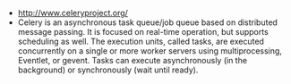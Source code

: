 * http://www.celeryproject.org/
* Celery is an asynchronous task queue/job queue based on distributed message passing.	It is focused on real-time operation, but supports scheduling as well. The execution units, called tasks, are executed concurrently on a single or more worker servers using multiprocessing, Eventlet,	or gevent. Tasks can execute asynchronously (in the background) or synchronously (wait until ready).